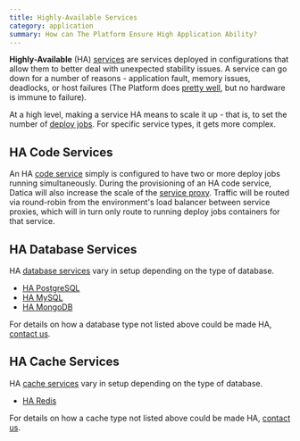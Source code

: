 ```yaml
---
title: Highly-Available Services
category: application
summary: How can The Platform Ensure High Application Ability?
---
```


**Highly-Available** (HA) [services](/compliant-cloud/articles/concepts/services) are services deployed in configurations that allow them to better deal with unexpected stability issues. A service can go down for a number of reasons - application fault, memory issues, deadlocks, or host failures (The Platform does [pretty well](http://status.datica.com/), but no hardware is immune to failure).

At a high level, making a service HA means to scale it up - that is, to set the number of [deploy jobs](/compliant-cloud/articles/concepts/jobs#deploy-jobs). For specific service types, it gets more complex.

## HA Code Services

An HA [code service](/compliant-cloud/articles/concepts/services#code-services) simply is configured to have two or more deploy jobs running simultaneously. During the provisioning of an HA code service, Datica will also increase the scale of the [service proxy](/compliant-cloud/articles/concepts/service-proxy). Traffic will be routed via round-robin from the environment's load balancer between service proxies, which will in turn only route to running deploy jobs containers for that service.

## HA Database Services

HA [database services](/compliant-cloud/articles/concepts/services#database-services) vary in setup depending on the type of database.

* [HA PostgreSQL](/compliant-cloud/articles/ha-postgres)
* [HA MySQL](/compliant-cloud/articles/ha-mysql)
* [HA MongoDB](/compliant-cloud/articles/ha-mongo)

For details on how a database type not listed above could be made HA, [contact us](/compliant-cloud/articles/contact).

## HA Cache Services

HA [cache services](/compliant-cloud/articles/concepts/services#cache-services) vary in setup depending on the type of database.

* [HA Redis](/compliant-cloud/articles/ha-redis)

For details on how a cache type not listed above could be made HA, [contact us](/compliant-cloud/articles/contact).
